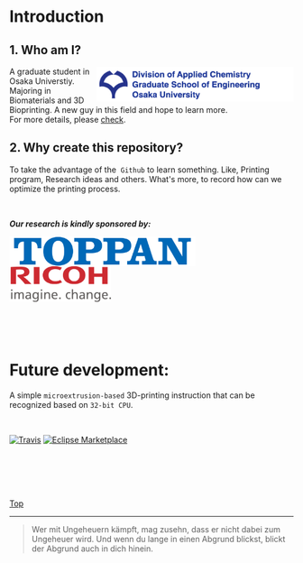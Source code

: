 # Introduction
## 1. Who am I?

[<img width="350" height="62" img align="right" src="https://github.com/Ryucis/Cissto/blob/master/images/Osaka%20Univ.%20Logo.tiff" />](http://www.osaka-u.ac.jp/en)
<!-- align grammar,Nested [<files address>text,parameter](link) -->

A graduate student in Osaka Universtiy. Majoring in Biomaterials and 3D Bioprinting. A new guy in this field and hope to learn more.
</br>
For more details, please [check](http://www.chem.eng.osaka-u.ac.jp/appl/).


## 2. Why create this repository?

To take the advantage of the  ` Github `  to learn something. Like, Printing program, Research ideas and others. What's more,  to record how can we optimize the printing process.
  
</br>


***Our research is kindly sponsored by:***
</br>

[<img width="330" height="53" img align="left" src="https://github.com/Ryucis/Cissto/blob/master/images/Toppan_logo.png" />](http://www.toppan.co.jp/english/index.html)
[<img width="180" height="63" img align="center" src="https://github.com/Ryucis/Cissto/blob/master/images/Ricoh-logo.png" />](https://www.ricoh.com)
<!-- keep Length-width ratio -->
</br>

</br>
</br>

# Future development: 

A simple `microextrusion-based` 3D-printing instruction that can be recognized based on `32-bit CPU`.

</br>

[![Travis](https://img.shields.io/travis/rust-lang/rust.svg)](https://github.com/Ryucis/Cissto)
[![Eclipse Marketplace](https://img.shields.io/eclipse-marketplace/last-update/notepad4e.svg)](https://github.com/Ryucis/Cissto)

</br>
</br>
</br>
</br>

[Top](#readme)

*** 

>Wer mit Ungeheuern kämpft, mag zusehn, dass er nicht dabei zum Ungeheuer wird. Und wenn du lange in einen Abgrund blickst, blickt der Abgrund auch in dich hinein.
  
  
  
